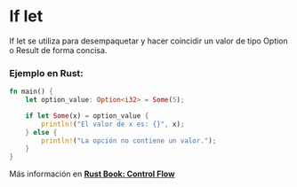 # If let
If let se utiliza para desempaquetar y hacer coincidir un valor de tipo Option<T> o Result de forma concisa.

### Ejemplo en Rust:
```rust
fn main() {
    let option_value: Option<i32> = Some(5);

    if let Some(x) = option_value {
        println!("El valor de x es: {}", x);
    } else {
        println!("La opción no contiene un valor.");
    }
}
```

Más información en [**Rust Book: Control Flow**](https://phosphorus-m.github.io/rust-book-es/ch06-03-if-let.html)